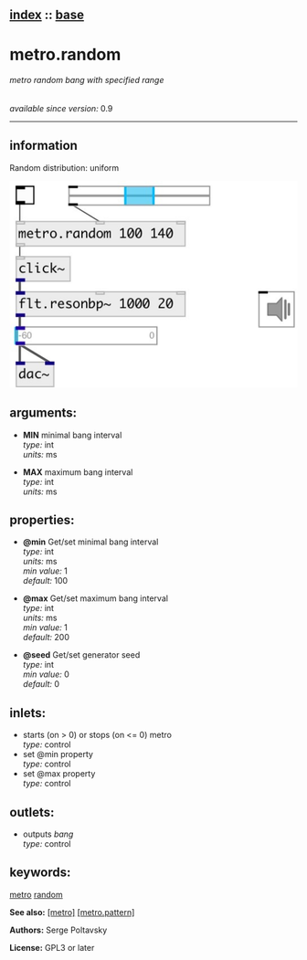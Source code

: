 [index](index.html) :: [base](category_base.html)
---

# metro.random

###### metro random bang with specified range

*available since version:* 0.9

---


## information
Random distribution: uniform


[![example](../examples/img/metro.random.jpg)](../examples/pd/metro.random.pd)



## arguments:

* **MIN**
minimal bang interval<br>
_type:_ int<br>
_units:_ ms<br>

* **MAX**
maximum bang interval<br>
_type:_ int<br>
_units:_ ms<br>





## properties:

* **@min** 
Get/set minimal bang interval<br>
_type:_ int<br>
_units:_ ms<br>
_min value:_ 1<br>
_default:_ 100<br>

* **@max** 
Get/set maximum bang interval<br>
_type:_ int<br>
_units:_ ms<br>
_min value:_ 1<br>
_default:_ 200<br>

* **@seed** 
Get/set generator seed<br>
_type:_ int<br>
_min value:_ 0<br>
_default:_ 0<br>



## inlets:

* starts (on &gt; 0) or stops (on &lt;= 0) metro<br>
_type:_ control
* set @min property<br>
_type:_ control
* set @max property<br>
_type:_ control



## outlets:

* outputs *bang*<br>
_type:_ control



## keywords:

[metro](keywords/metro.html)
[random](keywords/random.html)



**See also:**
[\[metro\]](metro.html)
[\[metro.pattern\]](metro.pattern.html)




**Authors:** Serge Poltavsky




**License:** GPL3 or later





